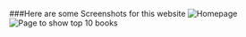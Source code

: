 ###Here are some Screenshots for this website
![Homepage](https://drive.google.com/open?id=1r57g-bI3S6CfCyZG2ESQJ5v8otYrb0Mt)
![Page to show top 10 books](https://drive.google.com/open?id=1psySUnG0B4sTeBzGz-O-WLDWt-TJoxwc)
